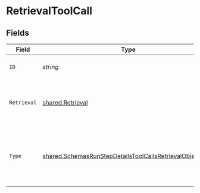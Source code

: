 # RetrievalToolCall


## Fields

| Field                                                                                                                                       | Type                                                                                                                                        | Required                                                                                                                                    | Description                                                                                                                                 |
| ------------------------------------------------------------------------------------------------------------------------------------------- | ------------------------------------------------------------------------------------------------------------------------------------------- | ------------------------------------------------------------------------------------------------------------------------------------------- | ------------------------------------------------------------------------------------------------------------------------------------------- |
| `ID`                                                                                                                                        | *string*                                                                                                                                    | :heavy_check_mark:                                                                                                                          | The ID of the tool call object.                                                                                                             |
| `Retrieval`                                                                                                                                 | [shared.Retrieval](../../../pkg/models/shared/retrieval.md)                                                                                 | :heavy_check_mark:                                                                                                                          | For now, this is always going to be an empty object.                                                                                        |
| `Type`                                                                                                                                      | [shared.SchemasRunStepDetailsToolCallsRetrievalObjectType](../../../pkg/models/shared/schemasrunstepdetailstoolcallsretrievalobjecttype.md) | :heavy_check_mark:                                                                                                                          | The type of tool call. This is always going to be `retrieval` for this type of tool call.                                                   |